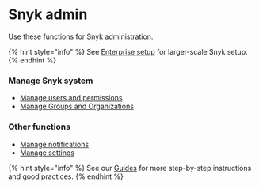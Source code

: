 # Snyk admin

Use these functions for Snyk administration.

{% hint style="info" %}
See [Enterprise setup](../enterprise-setup/) for larger-scale Snyk setup.
{% endhint %}

### Manage Snyk system

* [Manage users and permissions](manage-users-and-permissions/)
* [Manage Groups and Organizations](manage-groups-and-organizations/)

### Other functions

* [Manage notifications](manage-notifications.md)
* [Manage settings](manage-settings/)

{% hint style="info" %}
See our [Guides](broken-reference) for more step-by-step instructions and good practices.
{% endhint %}
